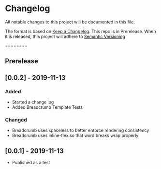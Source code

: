 # Changelog
All notable changes to this project will be documented in this file.

The format is based on [Keep a Changelog](https://keepachangelog.com/en/1.0.0/).
This repo is in Prerelease. When it is released, this project will adhere to [Semantic Versioning](https://semver.org/spec/v2.0.0.html)

========
## Prerelease

## [0.0.2] - 2019-11-13
### Added
- Started a change log
- Added Breadcrumb Template Tests

### Changed
- Breadcrumb uses spaceless to better enforce rendering consistency
- Breadcrumb uses inline-flex so that word breaks wrap properly

## [0.0.1] - 2019-11-13
- Published as a test
